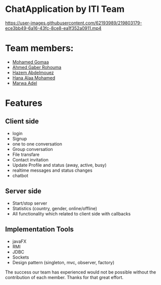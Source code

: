 # ChatApplication by ITI Team


https://user-images.githubusercontent.com/62193989/219803179-ece3bb49-6a16-43fc-8ce8-ea1f352a0911.mp4



# Team members:
- [Mohamed Gomaa  ](https://github.com/mohamedgomaa23722)
- [Ahmed Gaber Rohouma  ](https://github.com/Rohouma)
- [Hazem Abdelmouez  ]()
- [Hana Alaa Mohamed   ](https://github.com/Hana-20)
- [Marwa Adel  ](https://github.com/MarowaAdel28)

# Features

## Client side
- login
- Signup
- one to one conversation
- Group conversation
- File transfare
- Contact invitation
- Update Profile and status (away, active, busy)
- realtime messages and status changes
- chatbot

## Server side
- Start/stop server
- Statistics (country, gender, online/offline)
- All functionality which related to client side with callbacks 

## Implementation Tools
- javaFX
- RMI
- JDBC
- Sockets
- Design pattern (singleton, mvc, observer, factory)

The success our team has experienced would not be possible without the contribution of each member.
Thanks for that great effort.






